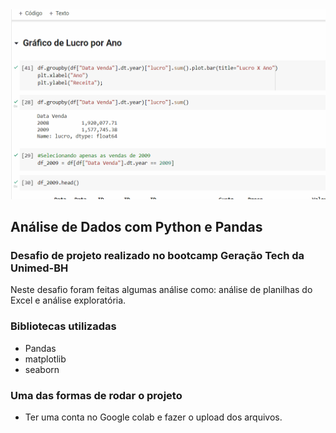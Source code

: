 <img src="colab-gif.gif" alt="imagem gif"/>

## Análise de Dados com Python e Pandas

### Desafio de projeto realizado no bootcamp Geração Tech da Unimed-BH

<P>Neste desafio foram feitas algumas análise como:
análise de planilhas do Excel e análise exploratória.
</P>

### Bibliotecas utilizadas

- Pandas
- matplotlib
- seaborn

### Uma das formas de rodar o projeto

- Ter uma conta no Google colab e fazer o upload dos arquivos.
